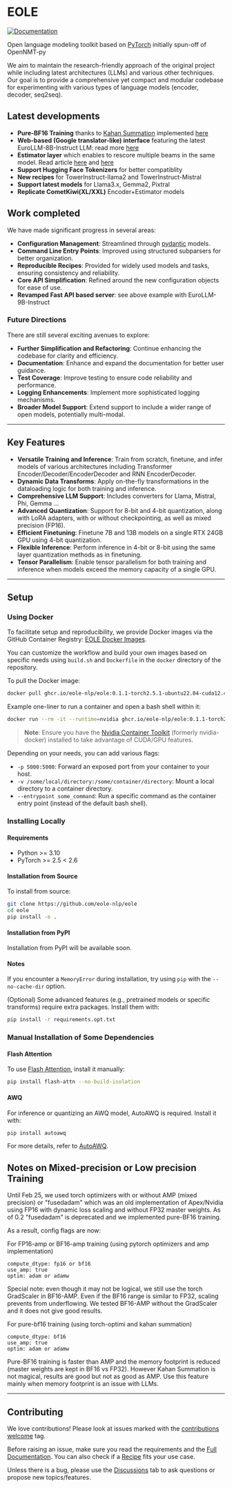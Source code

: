 # EOLE

[![Documentation](https://img.shields.io/badge/docs-latest-blue.svg)](https://eole-nlp.github.io/eole)

Open language modeling toolkit based on [PyTorch](https://pytorch.org) initially spun-off of OpenNMT-py

We aim to maintain the research-friendly approach of the original project while including latest architectures (LLMs) and various other techniques.
Our goal is to provide a comprehensive yet compact and modular codebase for experimenting with various types of language models (encoder, decoder, seq2seq).

## Latest developments

- **Pure-BF16 Training** thanks to [Kahan Summation](https://arxiv.org/pdf/2010.06192) implemented [here](https://optimi.benjaminwarner.dev/kahan_summation/)
- **Web-based (Google translator-like) interface** featuring the latest EuroLLM-8B-Instruct LLM: read more [here](https://github.com/eole-nlp/eole/tree/main/recipes/eurollm)
- **Estimator layer** which enables to rescore multiple beams in the same model. Read article [here](https://medium.com/p/05b00b271a47) and [here](https://medium.com/p/7dccfe167814)
- **Support Hugging Face Tokenizers** for better compatiblity
- **New recipes** for TowerInstruct-llama2 and TowerInstruct-Mistral
- **Support latest models** for Llama3.x, Gemma2, Pixtral
- **Replicate CometKiwi(XL/XXL)** Encoder+Estimator models

## Work completed

We have made significant progress in several areas:

- **Configuration Management**: Streamlined through [pydantic](https://docs.pydantic.dev) models.
- **Command Line Entry Points**: Improved using structured subparsers for better organization.
- **Reproducible Recipes**: Provided for widely used models and tasks, ensuring consistency and reliability.
- **Core API Simplification**: Refined around the new configuration objects for ease of use.
- **Revamped Fast API based server**: see above example with EuroLLM-9B-Instruct

### Future Directions

There are still several exciting avenues to explore:

- **Further Simplification and Refactoring**: Continue enhancing the codebase for clarity and efficiency.
- **Documentation**: Enhance and expand the documentation for better user guidance.
- **Test Coverage**: Improve testing to ensure code reliability and performance.
- **Logging Enhancements**: Implement more sophisticated logging mechanisms.
- **Broader Model Support**: Extend support to include a wider range of open models, potentially multi-modal.

---

## Key Features

- **Versatile Training and Inference**: Train from scratch, finetune, and infer models of various architectures including Transformer Encoder/Decoder/EncoderDecoder and RNN EncoderDecoder.
- **Dynamic Data Transforms**: Apply on-the-fly transformations in the dataloading logic for both training and inference.
- **Comprehensive LLM Support**: Includes converters for Llama, Mistral, Phi, Gemma ...
- **Advanced Quantization**: Support for 8-bit and 4-bit quantization, along with LoRA adapters, with or without checkpointing, as well as mixed precision (FP16).
- **Efficient Finetuning**: Finetune 7B and 13B models on a single RTX 24GB GPU using 4-bit quantization.
- **Flexible Inference**: Perform inference in 4-bit or 8-bit using the same layer quantization methods as in finetuning.
- **Tensor Parallelism**: Enable tensor parallelism for both training and inference when models exceed the memory capacity of a single GPU.

---

## Setup

### Using Docker

To facilitate setup and reproducibility, we provide Docker images via the GitHub Container Registry: [EOLE Docker Images](https://github.com/eole-nlp/eole/pkgs/container/eole).

You can customize the workflow and build your own images based on specific needs using `build.sh` and `Dockerfile` in the `docker` directory of the repository.


To pull the Docker image:
```bash
docker pull ghcr.io/eole-nlp/eole:0.1.1-torch2.5.1-ubuntu22.04-cuda12.4
```

Example one-liner to run a container and open a bash shell within it:
```bash
docker run --rm -it --runtime=nvidia ghcr.io/eole-nlp/eole:0.1.1-torch2.5.1-ubuntu22.04-cuda12.4
```

> **Note**: Ensure you have the [Nvidia Container Toolkit](https://docs.nvidia.com/datacenter/cloud-native/container-toolkit/latest/install-guide.html) (formerly nvidia-docker) installed to take advantage of CUDA/GPU features.

Depending on your needs, you can add various flags:
- `-p 5000:5000`: Forward an exposed port from your container to your host.
- `-v /some/local/directory:/some/container/directory`: Mount a local directory to a container directory.
- `--entrypoint some_command`: Run a specific command as the container entry point (instead of the default bash shell).

### Installing Locally

#### Requirements

- Python >= 3.10
- PyTorch >= 2.5 < 2.6

#### Installation from Source

To install from source:
```bash
git clone https://github.com/eole-nlp/eole
cd eole
pip install -e .
```

#### Installation from PyPI

Installation from PyPI will be available soon.

#### Notes

If you encounter a `MemoryError` during installation, try using `pip` with the `--no-cache-dir` option.

(Optional) Some advanced features (e.g., pretrained models or specific transforms) require extra packages. Install them with:
```bash
pip install -r requirements.opt.txt
```

### Manual Installation of Some Dependencies

#### Flash Attention

To use [Flash Attention](https://github.com/Dao-AILab/flash-attention#installation-and-features), install it manually:
```bash
pip install flash-attn --no-build-isolation
```

#### AWQ

For inference or quantizing an AWQ model, AutoAWQ is required. Install it with:
```bash
pip install autoawq
```

For more details, refer to [AutoAWQ](https://github.com/casper-hansen/AutoAWQ).


## Notes on Mixed-precision or Low precision Training

Until Feb 25, we used torch optimizers with or without AMP (mixed precision) or "fusedadam" which was an old implementation of Apex/Nvidia using FP16 with dynamic loss scaling and without FP32 master weights.
As of 0.2 "fusedadam" is deprecated and we implemented pure-BF16 training.

As a result, config flags are now:

For FP16-amp or BF16-amp training (using pytorch optimizers and amp implementation)
```
compute_dtype: fp16 or bf16
use_amp: true
optim: adam or adamw
```
Special note: even though it may not be logical, we still use the torch GradScaler in BF16-AMP. Even if the BF16 range is similar to FP32, scaling prevents from underflowing.
We tested BF16-AMP without the GradScaler and it does not give good results.


For pure-bf16 training (using torch-optimi and kahan summation)
```
compute_dtype: bf16
use_amp: true
optim: adam or adamw
```
Pure-BF16 training is faster than AMP and the memory footprint is reduced (master weights are kept in BF16 vs FP32). However Kahan Summation is not magical, results are good but not as good as AMP.
Use this feature mainly when memory footprint is an issue with LLMs.


---

## Contributing

We love contributions! Please look at issues marked with the [contributions welcome](https://github.com/eole-nlp/eole/issues?q=is%3Aissue+is%3Aopen+label%3A%22contributions+welcome%22) tag.

Before raising an issue, make sure you read the requirements and the [Full Documentation](https://eole-nlp.github.io/eole). You can also check if a [Recipe](https://github.com/eole-nlp/eole/tree/main/recipes) fits your use case.

Unless there is a bug, please use the [Discussions](https://github.com/eole-nlp/eole/discussions) tab to ask questions or propose new topics/features.
